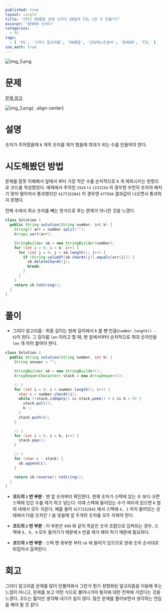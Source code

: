 ```yaml
---
published: true
layout: single
title: "[PS] 99클럽 코테 스터디 20일차 TIL (큰 수 만들기)"
excerpt: "항해99 스터디"
categories:
  - PS
tags:
  - [ 'PS', '그리디 알고리즘', '99클럽', '코딩테스트준비', '항해99', 'TIL' ]
use_math: true
---
```



![img_3.png](https://zhtmr.github.io/static-files-for-posting/20240722/99club_TIL_thumbnail/%EA%B8%B0%EB%B3%B8%ED%98%951_java.png?raw=true)


# 문제
[문제 링크](https://school.programmers.co.kr/learn/courses/30/lessons/42883)

![img_3.png](https://zhtmr.github.io/static-files-for-posting/20240810/ex.png?raw=true){: .align-center}


# 설명
숫자가 주어졌을때 k 개의 숫자를 제거 했을때 최대가 되는 수를 만들어야 한다. 

# 시도해봤던 방법
문제를 잘못 이해해서 앞에서 부터 가장 작은 수를 순차적으로 k 개 제외시키는 방향으로 코드를 작성했었다.
예제에서 주어진 `1924` 나 `1231234` 의 경우엔 우연히 숫자의 배치가 맞아 떨어져서 통과했지만 `4177252841` 의 경우엔 `477584` 결과값이 나오면서 통과하지 못했다.

전체 수에서 최소 숫자를 빼는 방식으로 푸는 문제가 아니란 것을 느꼈다.
```java
class Solution {
  public String solution(String number, int k) {
    String[] arr = number.split("");
    Arrays.sort(arr);

    StringBuilder sb = new StringBuilder(number);
    for (int i = 0; i < k; i++) {
      for (int j = 0; j < sb.length(); j++) {
        if (String.valueOf(sb.charAt(j)).equals(arr[i])) {
          sb.deleteCharAt(j);
          break;
        }
      }
    }
    return sb.toString();
  }
}
```
# 풀이
- 그리디 알고리즘 : 최종 길이는 원래 길이에서 k 를 뺀 만큼(`number.length() - k`)이 된다. 
그 길이를 `len` 이라고 할 때, 맨 앞에서부터 순차적으로 최대 숫자만을 `len` 개 이어 붙여야 한다. 


```java
class Solution {
  public String solution(String number, int k) {
    String answer = "";

    StringBuilder sb = new StringBuilder();
    ArrayDeque<Character> stack = new ArrayDeque<>();

    // 1
    for (int i = 0; i < number.length(); i++) {
      char c = number.charAt(i);
      while (!stack.isEmpty() && stack.peek() < c && k > 0) {
        stack.poll();
        k--;
      }
      stack.push(c);
    }

    // 2
    for (int i = 0; i < k; i++) {
      stack.pop();
    }

    // 3
    for (char c : stack) {
      sb.append(c);
    }

    return sb.reverse().toString();
  }
}
```
- **코드의 `1` 번 부분** : 맨 앞 숫자부터 확인한다. 현재 숫자가 스택에 있는 수 보다 크면 스택에 있던 수를 제거 하고 넣는다. 
이때 스택에 들어있는 수가 여러개 있으면 k 범위 내에서 모두 지운다. 
예를 들어 `4177252841` 에서 스택에 `4, 1` 까지 들어있는 상태에서 다음 숫자인 `7` 을 넣을때 앞 두개의 숫자를 모두 지워야 한다.

- **코드의 `2` 번 부분** : 이 부분은 `999` 와 같이 똑같은 숫자 조합으로 입력되는 경우, 스택에 `9, 9, 9` 모두 들어가기 때문에 k 만큼 제거 해야 하기 때문에 필요하다.
- **코드의 `3` 번 부분** : 스택 맨 윗부분 부터 `sb` 에 들어가 있으므로 원래 숫자 순서대로 뒤집어서 출력한다. 

# 회고
그리디 알고리즘 문제를 많이 안풀어봐서 그런가 뭔가 정형화된 알고리즘을 이용해 푸는 느낌이 아니고, 
문제를 보고 어떤 식으로 풀어나가야 될지에 대한 전략에 가깝다는 것을 느꼈다. 코드는 짧지만 생각해 내기가 쉽지 않다. 많은 문제를 풀어보면서 생각하는 연습을 해야 될 것 같다.

